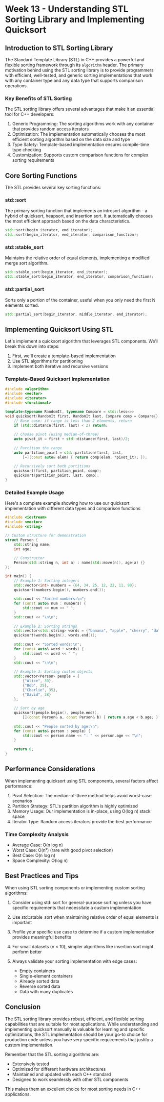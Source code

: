 # Week 13 - Understanding STL Sorting Library and Implementing Quicksort

## Introduction to STL Sorting Library

The Standard Template Library (STL) in C++ provides a powerful and flexible sorting framework through its `algorithm` header. The primary motivation behind using the STL sorting library is to provide programmers with efficient, well-tested, and generic sorting implementations that work with any container type and any data type that supports comparison operations.

### Key Benefits of STL Sorting

The STL sorting library offers several advantages that make it an essential tool for C++ developers:

1. Generic Programming: The sorting algorithms work with any container that provides random access iterators
2. Optimization: The implementation automatically chooses the most efficient sorting algorithm based on the data size and type
3. Type Safety: Template-based implementation ensures compile-time type checking
4. Customization: Supports custom comparison functions for complex sorting requirements

## Core Sorting Functions

The STL provides several key sorting functions:

### std::sort
The primary sorting function that implements an introsort algorithm - a hybrid of quicksort, heapsort, and insertion sort. It automatically chooses the most efficient approach based on the data characteristics.

```cpp
std::sort(begin_iterator, end_iterator);
std::sort(begin_iterator, end_iterator, comparison_function);
```

### std::stable_sort
Maintains the relative order of equal elements, implementing a modified merge sort algorithm.

```cpp
std::stable_sort(begin_iterator, end_iterator);
std::stable_sort(begin_iterator, end_iterator, comparison_function);
```

### std::partial_sort
Sorts only a portion of the container, useful when you only need the first N elements sorted.

```cpp
std::partial_sort(begin_iterator, middle_iterator, end_iterator);
```

## Implementing Quicksort Using STL

Let's implement a quicksort algorithm that leverages STL components. We'll break this down into steps:

1. First, we'll create a template-based implementation
2. Use STL algorithms for partitioning
3. Implement both iterative and recursive versions

### Template-Based Quicksort Implementation

```cpp
#include <algorithm>
#include <vector>
#include <iterator>
#include <functional>

template<typename RandomIt, typename Compare = std::less<>>
void quicksort(RandomIt first, RandomIt last, Compare comp = Compare{}) {
    // Base case: if range is less than 2 elements, return
    if (std::distance(first, last) < 2) return;
    
    // Choose pivot (using median-of-three)
    auto pivot_it = first + std::distance(first, last)/2;
    
    // Partition the range
    auto partition_point = std::partition(first, last,
        [=](const auto& elem) { return comp(elem, *pivot_it); });
    
    // Recursively sort both partitions
    quicksort(first, partition_point, comp);
    quicksort(partition_point, last, comp);
}
```

### Detailed Example Usage

Here's a complete example showing how to use our quicksort implementation with different data types and comparison functions:

```cpp
#include <iostream>
#include <vector>
#include <string>

// Custom structure for demonstration
struct Person {
    std::string name;
    int age;
    
    // Constructor
    Person(std::string n, int a) : name(std::move(n)), age(a) {}
};

int main() {
    // Example 1: Sorting integers
    std::vector<int> numbers = {64, 34, 25, 12, 22, 11, 90};
    quicksort(numbers.begin(), numbers.end());
    
    std::cout << "Sorted numbers:\n";
    for (const auto& num : numbers) {
        std::cout << num << " ";
    }
    std::cout << "\n\n";
    
    // Example 2: Sorting strings
    std::vector<std::string> words = {"banana", "apple", "cherry", "date"};
    quicksort(words.begin(), words.end());
    
    std::cout << "Sorted words:\n";
    for (const auto& word : words) {
        std::cout << word << " ";
    }
    std::cout << "\n\n";
    
    // Example 3: Sorting custom objects
    std::vector<Person> people = {
        {"Alice", 30},
        {"Bob", 25},
        {"Charlie", 35},
        {"David", 28}
    };
    
    // Sort by age
    quicksort(people.begin(), people.end(),
        [](const Person& a, const Person& b) { return a.age < b.age; });
    
    std::cout << "People sorted by age:\n";
    for (const auto& person : people) {
        std::cout << person.name << ": " << person.age << "\n";
    }
    
    return 0;
}
```

## Performance Considerations

When implementing quicksort using STL components, several factors affect performance:

1. Pivot Selection: The median-of-three method helps avoid worst-case scenarios
2. Partition Strategy: STL's partition algorithm is highly optimized
3. Memory Usage: Our implementation is in-place, using O(log n) stack space
4. Iterator Type: Random access iterators provide the best performance

### Time Complexity Analysis

- Average Case: O(n log n)
- Worst Case: O(n²) (rare with good pivot selection)
- Best Case: O(n log n)
- Space Complexity: O(log n)

## Best Practices and Tips

When using STL sorting components or implementing custom sorting algorithms:

1. Consider using std::sort for general-purpose sorting unless you have specific requirements that necessitate a custom implementation

2. Use std::stable_sort when maintaining relative order of equal elements is important

3. Profile your specific use case to determine if a custom implementation provides meaningful benefits

4. For small datasets (n < 10), simpler algorithms like insertion sort might perform better

5. Always validate your sorting implementation with edge cases:
   - Empty containers
   - Single-element containers
   - Already sorted data
   - Reverse sorted data
   - Data with many duplicates

## Conclusion

The STL sorting library provides robust, efficient, and flexible sorting capabilities that are suitable for most applications. While understanding and implementing quicksort manually is valuable for learning and specific optimizations, the STL implementation should be your go-to choice for production code unless you have very specific requirements that justify a custom implementation.

Remember that the STL sorting algorithms are:
- Extensively tested
- Optimized for different hardware architectures
- Maintained and updated with each C++ standard
- Designed to work seamlessly with other STL components

This makes them an excellent choice for most sorting needs in C++ applications.
